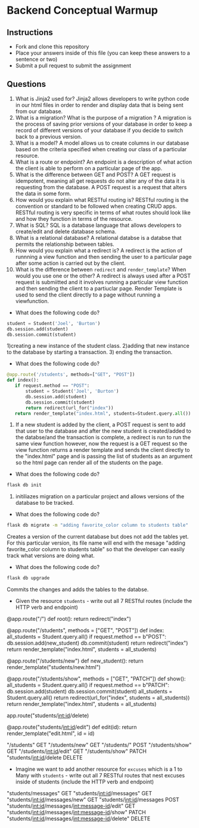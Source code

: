 # Backend Conceptual Warmup

## Instructions

- Fork and clone this repository
- Place your answers inside of this file (you can keep these answers to a sentence or two)
- Submit a pull request to submit the assignment

## Questions

1. What is Jinja2 used for? 
Jinja2 allows developers to write python code in our html files in order to 
render and display data that is being sent from our database.
2. What is a migration? What is the purpose of a migration ?
A migration is the process of saving prior versions of your database in order 
to keep a record of different versions of your database if you decide to switch back
to a previous version.
3. What is a model? 
A model allows us to create columns in our database based on the criteria specified
when creating our class of a particular resource. 
4. What is a route or endpoint?
An endpoint is a description of what action the client is able to perform
on a particular page of the app.
5. What is the difference between GET and POST?
A GET request is idempotent, meaning all get requests do not alter 
any of the data it is requesting from the database. A POST request
is a request that alters the data in some form.
5. How would you explain what RESTful routing is?
RESTful routing is the convention or standard to be followed when creating 
CRUD apps. RESTful routing is very specific in terms of what routes should
look like and how they function in terms of the resource.
6. What is SQL?
SQL is a database language that allows developers to create/edit and delete
database schema.
7. What is a relational database?
A relational databse is a databse that permits the relationship between
tables.
8. How would you explain what a redirect is?
A redirect is the action of runnning a view function and then sending the user to a particular page after some action is carried out by the client.
9. What is the difference between `redirect` and `render_template`? When would you use one or the other?
A redirect is always used after a POST request is submiitted and it involves running 
a particular view function and then sending the client to a partiuclar page. 
Render Template is used to send the client directly to a page without running a viewfunction.

- What does the following code do?

```py
student = Student('Joel', 'Burton')
db.session.add(student)
db.session.commit(student)
```
1)creating a new instance of the student class.
2)adding that new instance to the database by starting a transaction.
3) ending the transaction.
- What does the following code do?

```py
@app.route('/students', methods=["GET", "POST"])
def index():
   if request.method == "POST":
       student = Student('Joel', 'Burton')
       db.session.add(student)
       db.session.commit(student) 
       return redirect(url_for("index"))
   return render_template("index.html", students=Student.query.all())
```
1) If a new student is added by the client, a POST request is sent to add that user
to the database and after the new student is created/added to the databse/and the transaction is complete, a redirect is run to run the same view function however,
now the request is a GET request so the view function returns a render template and 
sends the client directly to the "index.html" page and is passing the list of 
students as an argument so the html page can render all of the students on the page.

- What does the following code do?

```sh
flask db init
```
1) initiliazes migration on a particular project and allows versions of the database to be tracked. 

- What does the following code do?

```sh
flask db migrate -m "adding favorite_color column to students table"
```
Creates a version of the current database but does not add the tables yet. For this particular version, its file name will end with the mesage "adding favorite_color column to students table" so that the developer can easily track what versions are doing what.

- What does the following code do?

```sh
flask db upgrade
```
Commits the changes and adds the tables to the databse.

- Given the resource `students` - write out all 7 RESTful routes (include the HTTP verb and endpoint)

@app.route("/")
def root():
return redirect("index")

@app.route("/students", methods = ["GET", "POST"])
def index:
all_students = Student.query.all()
if request.method == b"POST":
    db.session.add(new_student)
    db.commit(student)
    return redirect("index")
return render_template("index.html", students = all_students)

@app.route("/students/new")
def new_student():
return render_template("students/new.html")

@app.route("/students/show", methods = ["GET", "PATCH"])
def show():
all_students = Student.query.all()
if request.method == b"PATCH":
    db.session.add(student)
    db.session.commit(student)
    all_students = Student.query.all()
    return redirect(url_for("index", students = all_students))
return render_template("index.html", students = all_students)

app.route("students/<int:id>/delete)




@app.route("students/<int:id>/edit")
def edit(id):
return render_template("edit.html", id = id)







"/students" GET
"/students/new" GET
"/students/" POST
"/students/show" GET
"/students/<int:id>/edit" GET
"/students/show" PATCH
"students/<int:id>/delete DELETE



- Imagine we want to add another resource for `excuses` which is a 1 to Many with `students` - write out all 7 RESTful routes that nest excuses inside of students (include the HTTP verb and endpoint)

"students/messages" GET
"students/<int:id>/messages" GET
"students/<int:id>/messages/new" GET
"students/<int:id>/messages POST
"students/<int:id>/messages/<int:message-id>/edit" GET
"students/<int:id>/messages/<int:message-id>/show" PATCH
"students/<int:id>/messages/<int:message-id>/delete" DELETE


